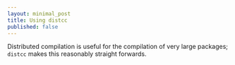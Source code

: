 ```yaml
---
layout: minimal_post
title: Using distcc 
published: false 
---
```


Distributed compilation is useful for the compilation of very large packages; `distcc` makes this reasonably straight forwards.

